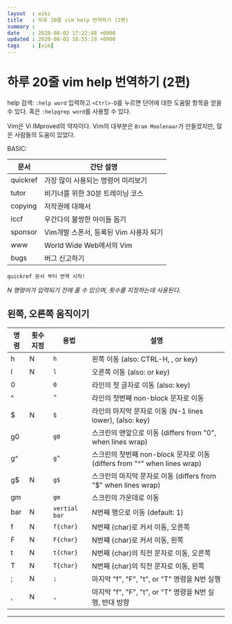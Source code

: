 ```yaml
---
layout  : wiki
title   : 하루 20줄 vim help 번역하기 (2편)
summary : 
date    : 2020-08-02 17:22:48 +0900
updated : 2020-08-02 18:55:19 +0900
tags    : [vim]
---
```


# 하루 20줄 vim help 번역하기 (2편)

help 검색: `:help word` 입력하고 `<Ctrl>-D`를 누르면 단어에 대한 도움말 항목을 얻을 수 있다.
혹은 `:helpgrep word`를 사용할 수 있다.

Vim은 Vi IMproved의 약자이다. Vim의 대부분은 `Bram Moolenaar`가 만들었지만, 많은 사람들의 도움이 있었다.

BASIC:

| 문서     | 간단 설명                              |
|----------|----------------------------------------|
| quickref | 가장 많이 사용되는 명령어 미리보기     |
| tutor    | 비기너를 위한 30분 트레이닝 코스       |
| copying  | 저작권에 대해서                        |
| iccf     | 우간다의 불쌍한 아이들 돕기            |
| sponsor  | Vim개발 스폰서, 등록된 Vim 사용자 되기 |
| www      | World Wide Web에서의 Vim               |
| bugs     | 버그 신고하기                          |

`quickref 문서 부터 번역 시작!`

*N 명령어가 입력되기 전에 줄 수 있으며, 횟수를 지정하는데 사용된다.*

## 왼쪽, 오른쪽 움직이기

| 명령 | 횟수 지정 | 용법          | 설명                                                                           |
|------|-----------|---------------|--------------------------------------------------------------------------------|
| h    | N         | `h`           | 왼쪽 이동 (also: CTRL-H, <BS>, or <Left> key)                                  |
| l    | N         | `l`           | 오른쪽 이동 (also: <Space> or <Right> key)                                     |
| 0    |           | `0`           | 라인의 첫 글자로 이동 (also: <Home> key)                                       |
| ^    |           | `^`           | 라인의 첫번째 non-block 문자로 이동                                            |
| $    | N         | `$`           | 라인의 마지막 문자로 이동 (N-1 lines lower), (also: <End> key)                 |
| g0   |           | `g0`          | 스크린의 맨앞으로 이동 (differs from "0", when lines wrap)                     |
| g^   |           | `g^`          | 스크린의 첫번째 non-block 문자로 이동 (differs from "^" when lines wrap)       |
| g$   | N         | `g$`          | 스크린의 마지막 문자로 이동 (differs from "$" when lines wrap)                 |
| gm   |           | `gm`          | 스크린의 가운데로 이동                                                         |
| bar  | N         | `vertial bar` | N번째 행으로 이동 (default: 1)                                                 |
| f    | N         | `f{char}`     | N번쨰 {char}로 커서 이동, 오른쪽                                               |
| F    | N         | `F{char}`     | N번쨰 {char}로 커서 이동, 왼쪽                                                 |
| t    | N         | `t{char}`     | N번째 {char}의 직전 문자로 이동, 오른쪽                                        |
| T    | N         | `T{char}`     | N번째 {char}의 직전 문자로 이동, 왼쪽                                          |
| ;    | N         | `;`           | 마지막 "f", "F", "t", or "T"  명령을 N번 실행                                  |
| ,    | N         | `,`           | 마지막 "f", "F", "t", or "T"  명령을 N번 실행, 반대 방향                       |

------------------------------------------------------------------------------
